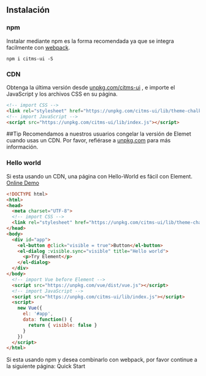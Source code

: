 ## Instalación

### npm
Instalar mediante npm es la forma recomendada ya que se integra facilmente con [webpack](https://webpack.js.org/).

```shell
npm i citms-ui -S
```

### CDN 
Obtenga la última versión desde [unpkg.com/citms-ui](https://unpkg.com/citms-ui/) , e importe el JavaScript y los archivos CSS en su página.

```html
<!-- import CSS -->
<link rel="stylesheet" href="https://unpkg.com/citms-ui/lib/theme-chalk/index.css">
<!-- import JavaScript -->
<script src="https://unpkg.com/citms-ui/lib/index.js"></script>
```

##Tip
Recomendamos a nuestros usuarios congelar la versión de Elemet cuando usas un CDN. Por favor, refiérase a [unpkg.com](https://unpkg.com) para más información.


### Hello world
Si esta usando un CDN, una página con Hello-World es fácil con Element. [Online Demo](https://jsfiddle.net/hzfpyvg6/14/)

```html
<!DOCTYPE html>
<html>
<head>
  <meta charset="UTF-8">
  <!-- import CSS -->
  <link rel="stylesheet" href="https://unpkg.com/citms-ui/lib/theme-chalk/index.css">
</head>
<body>
  <div id="app">
    <el-button @click="visible = true">Button</el-button>
    <el-dialog :visible.sync="visible" title="Hello world">
      <p>Try Element</p>
    </el-dialog>
  </div>
</body>
  <!-- import Vue before Element -->
  <script src="https://unpkg.com/vue/dist/vue.js"></script>
  <!-- import JavaScript -->
  <script src="https://unpkg.com/citms-ui/lib/index.js"></script>
  <script>
    new Vue({
      el: '#app',
      data: function() {
        return { visible: false }
      }
    })
  </script>
</html>
```
Si esta usando npm y desea combinarlo con webpack, por favor continue a la siguiente página: Quick Start

